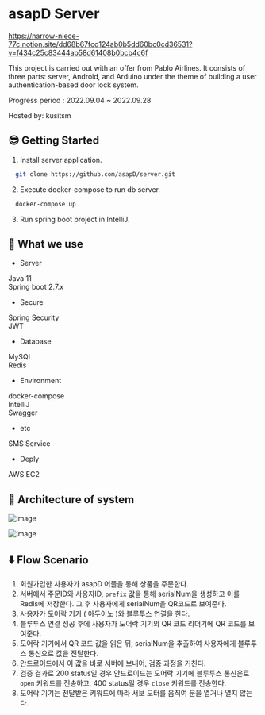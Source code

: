 # asapD Server

https://narrow-niece-77c.notion.site/dd68b67fcd124ab0b5dd60bc0cd36531?v=f434c25c83444ab58d61408b0bcb4c6f

This project is carried out with an offer from Pablo Airlines. It consists of three parts: server, Android, and Arduino under the theme of building a user authentication-based door lock system.

Progress period : 2022.09.04 ~ 2022.09.28

Hosted by: kusitsm

## 😎 Getting Started

1. Install server application.

```` bash
  git clone https://github.com/asapD/server.git
````

2. Execute docker-compose to run db server.

```` bash
  docker-compose up
````
3. Run spring boot project in IntelliJ.


## 🧾 What we use

- Server

Java 11 <br/>
Spring boot 2.7.x

- Secure

Spring Security <br/>
JWT

- Database

MySQL <br/>
Redis

- Environment 

docker-compose <br/>
IntelliJ <br/>
Swagger

- etc

SMS Service

- Deply

AWS EC2

## 📐 Architecture of system

![image](https://user-images.githubusercontent.com/61505572/192551252-42686611-7934-4076-9bed-fb7c19d45b60.png)

![image](https://user-images.githubusercontent.com/61505572/192551385-8c4ae192-cacf-4b6d-805a-2d03581d7ec8.png)

## ⬇️ Flow Scenario

1. 회원가입한 사용자가 asapD 어플을 통해 상품을 주문한다.
2. 서버에서 주문ID와 사용자ID, `prefix` 값을 통해 serialNum을 생성하고 이를 Redis에 저장한다. 그 후 사용자에게 serialNum을 QR코드로 보여준다.
3. 사용자가 도어락 기기 ( 아두이노 )와 블루투스 연결을 한다.
4. 블루투스 연결 성공 후에 사용자가 도어락 기기의 QR 코드 리더기에 QR 코드를 보여준다.
5. 도어락 기기에서 QR 코드 값을 읽은 뒤, serialNum을 추출하여 사용자에게 블루투스 통신으로 값을 전달한다.
6. 안드로이드에서 이 값을 바로 서버에 보내어, 검증 과정을 거친다. 
7. 검증 결과로 200 status일 경우 안드로이드는 도어락 기기에 블루투스 통신은로 `open` 키워드를 전송하고, 400 status일 경우 `close` 키워드를 전송한다.
8. 도어락 기기는 전달받은 키워드에 따라 서보 모터를 움직여 문을 열거나 열지 않는다.

